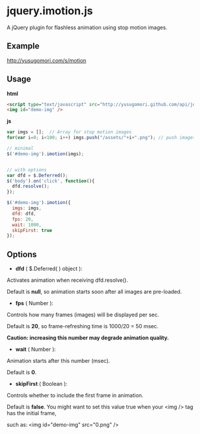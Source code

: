 # jquery.imotion.js

A jQuery plugin for flashless animation using stop motion images.


   


## Example
http://yusugomori.com/s/motion



## Usage
**html**
```html
<script type="text/javascript" src="http://yusugomori.github.com/api/jquery/plugins/jquery.imotion.js"></script>
<img id="demo-img" />
```

**js**

```js
var imgs = [];  // Array for stop motion images
for(var i=0; i<100; i++) imgs.push("/assets/"+i+".png"); // push images

// minimal
$('#demo-img').imotion(imgs);


// with options
var dfd = $.Deferred();
$('body').on('click', function(){
  dfd.resolve();
});

$('#demo-img').imotion({
  imgs: imgs,
  dfd: dfd,
  fps: 20,
  wait: 1000,
  skipFirst: true
});
```

## Options

+ **dfd** ( $.Deferred( ) object ):

 Activates animation when receiving dfd.resolve().

 Default is **null**, so animation starts soon after all images are pre-loaded.

+ **fps** ( Number ): 

 Controls how many frames (images) will be displayed per sec. 
 
 Default is **20**, so frame-refreshing time is 1000/20 = 50 msec.

 **Caution: increasing this number may degrade animation quality.**

+ **wait** ( Number ):

 Animation starts after this number (msec).

 Default is **0**. 

+ **skipFirst** ( Boolean ):

 Controls whether to include the first frame in animation.

 Default is **false**. You might want to set this value true when your \<img /\> tag has the initial frame,

 such as: \<img id="demo-img" src="0.png" /\>
 
